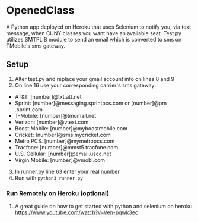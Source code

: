 # OpenedClass
A Python app deployed on Heroku that uses Selenium to notify you, via text message, when CUNY classes you want have an available seat. Test.py utilizes SMTPLIB module to send an email which is converted to sms on TMobile's sms gateway.


## Setup
1. Alter test.py and replace your gmail account info on lines 8 and 9
2. On line 16 use your corresponding carrier's sms gateway:
  * AT&T: [number]@txt.att.net
  * Sprint: [number]@messaging.sprintpcs.com or [number]@pm .sprint.com
  * T-Mobile: [number]@tmomail.net
  * Verizon: [number]@vtext.com
  * Boost Mobile: [number]@myboostmobile.com
  * Cricket: [number]@sms.mycricket.com
  * Metro PCS: [number]@mymetropcs.com
  * Tracfone: [number]@mmst5.tracfone.com
  * U.S. Cellular: [number]@email.uscc.net
  * Virgin Mobile: [number]@vmobl.com
3. In runner.py line 63 enter your real number
4. Run with `python3 runner.py`

### Run Remotely on Heroku (optional)
1. A great guide on how to get started with python and selenium on heroku https://www.youtube.com/watch?v=Ven-pqwk3ec 
